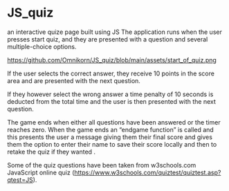 # JS_quiz
an interactive quize page built using JS
The application runs when the user presses start quiz, and they are presented with a question and several multiple-choice options. 

https://github.com/Omnikorn/JS_quiz/blob/main/assets/start_of_quiz.png

If the user selects the correct answer, they receive 10 points in the score area and are presented with the next question. 



If they however select the wrong answer a time penalty of 10 seconds is deducted from the total time and the user is then presented with the next question. 

The game ends when either all questions have been answered or the timer reaches zero. 
When the game ends an “endgame function” is called and this presents the user a message giving them their final score and gives them the option to enter their name to save their score locally and then to retake the quiz if they wanted .



Some of the quiz questions have been taken from w3schools.com JavaScript online quiz (https://www.w3schools.com/quiztest/quiztest.asp?qtest=JS).
